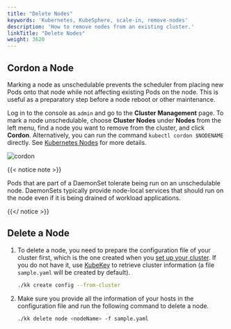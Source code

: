 ```yaml
---
title: "Delete Nodes"
keywords: 'Kubernetes, KubeSphere, scale-in, remove-nodes'
description: 'How to remove nodes from an existing cluster.'
linkTitle: "Delete Nodes"
weight: 3620
---
```


## Cordon a Node

Marking a node as unschedulable prevents the scheduler from placing new Pods onto that node while not affecting existing Pods on the node. This is useful as a preparatory step before a node reboot or other maintenance.

Log in to the console as `admin` and go to the **Cluster Management** page. To mark a node unschedulable, choose **Cluster Nodes** under **Nodes** from the left menu, find a node you want to remove from the cluster, and click **Cordon**. Alternatively, you can run the command `kubectl cordon $NODENAME` directly. See [Kubernetes Nodes](https://kubernetes.io/docs/concepts/architecture/nodes/) for more details.

![cordon](/images/docs/installing-on-linux/add-and-delete-nodes/delete-nodes/cordon.jpg)

{{< notice note >}}

Pods that are part of a DaemonSet tolerate being run on an unschedulable node. DaemonSets typically provide node-local services that should run on the node even if it is being drained of workload applications.

{{</ notice >}}

## Delete a Node

1. To delete a node, you need to prepare the configuration file of your cluster first, which is the one created when you [set up your cluster](../../introduction/multioverview/#1-create-an-example-configuration-file). If you do not have it, use [KubeKey](https://github.com/kubesphere/kubekey) to retrieve cluster information (a file `sample.yaml` will be created by default).

   ```bash
   ./kk create config --from-cluster
   ```

2. Make sure you provide all the information of your hosts in the configuration file and run the following command to delete a node.

   ```bash
   ./kk delete node <nodeName> -f sample.yaml
   ```
